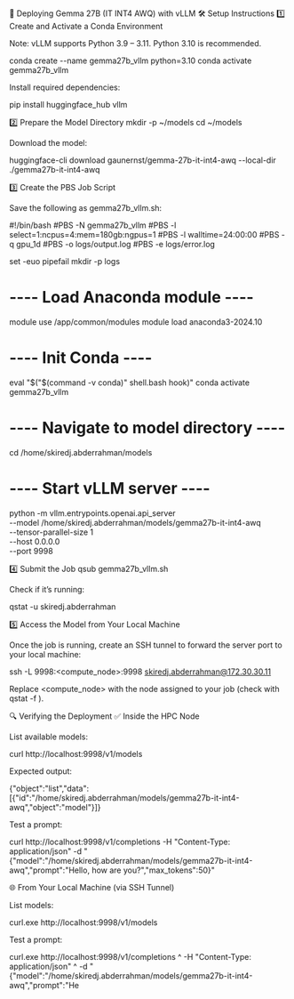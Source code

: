 🚀 Deploying Gemma 27B (IT INT4 AWQ) with vLLM
🛠️ Setup Instructions
1️⃣ Create and Activate a Conda Environment

Note: vLLM supports Python 3.9 – 3.11. Python 3.10 is recommended.

conda create --name gemma27b_vllm python=3.10
conda activate gemma27b_vllm


Install required dependencies:

pip install huggingface_hub vllm

2️⃣ Prepare the Model Directory
mkdir -p ~/models
cd ~/models


Download the model:

huggingface-cli download gaunernst/gemma-27b-it-int4-awq --local-dir ./gemma27b-it-int4-awq

3️⃣ Create the PBS Job Script

Save the following as gemma27b_vllm.sh:

#!/bin/bash
#PBS -N gemma27b_vllm
#PBS -l select=1:ncpus=4:mem=180gb:ngpus=1
#PBS -l walltime=24:00:00
#PBS -q gpu_1d
#PBS -o logs/output.log
#PBS -e logs/error.log

set -euo pipefail
mkdir -p logs

# ---- Load Anaconda module ----
module use /app/common/modules
module load anaconda3-2024.10

# ---- Init Conda ----
eval "$("$(command -v conda)" shell.bash hook)"
conda activate gemma27b_vllm

# ---- Navigate to model directory ----
cd /home/skiredj.abderrahman/models

# ---- Start vLLM server ----
python -m vllm.entrypoints.openai.api_server \
  --model /home/skiredj.abderrahman/models/gemma27b-it-int4-awq \
  --tensor-parallel-size 1 \
  --host 0.0.0.0 \
  --port 9998

4️⃣ Submit the Job
qsub gemma27b_vllm.sh


Check if it’s running:

qstat -u skiredj.abderrahman

5️⃣ Access the Model from Your Local Machine

Once the job is running, create an SSH tunnel to forward the server port to your local machine:

ssh -L 9998:<compute_node>:9998 skiredj.abderrahman@172.30.30.11


Replace <compute_node> with the node assigned to your job (check with qstat -f <jobid>).

🔍 Verifying the Deployment
✅ Inside the HPC Node

List available models:

curl http://localhost:9998/v1/models


Expected output:

{"object":"list","data":[{"id":"/home/skiredj.abderrahman/models/gemma27b-it-int4-awq","object":"model"}]}


Test a prompt:

curl http://localhost:9998/v1/completions -H "Content-Type: application/json" -d "{\"model\":\"/home/skiredj.abderrahman/models/gemma27b-it-int4-awq\",\"prompt\":\"Hello, how are you?\",\"max_tokens\":50}"

🌐 From Your Local Machine (via SSH Tunnel)

List models:

curl.exe http://localhost:9998/v1/models


Test a prompt:

curl.exe http://localhost:9998/v1/completions ^
-H "Content-Type: application/json" ^
-d "{\"model\":\"/home/skiredj.abderrahman/models/gemma27b-it-int4-awq\",\"prompt\":\"He
